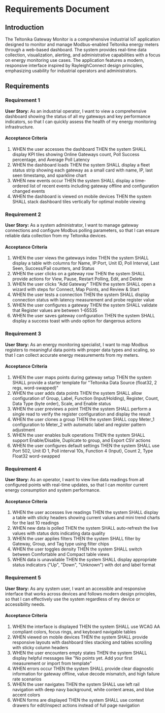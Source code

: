 # Requirements Document

## Introduction

The Teltonika Gateway Monitor is a comprehensive industrial IoT application designed to monitor and manage Modbus-enabled Teltonika energy meters through a web-based dashboard. The system provides real-time data collection, visualization, alerting, and administrative capabilities with a focus on energy monitoring use cases. The application features a modern, responsive interface inspired by RayleighConnect design principles, emphasizing usability for industrial operators and administrators.

## Requirements

### Requirement 1

**User Story:** As an industrial operator, I want to view a comprehensive dashboard showing the status of all my gateways and key performance indicators, so that I can quickly assess the health of my energy monitoring infrastructure.

#### Acceptance Criteria

1. WHEN the user accesses the dashboard THEN the system SHALL display KPI tiles showing Online Gateways count, Poll Success percentage, and Average Poll Latency
2. WHEN the dashboard loads THEN the system SHALL display a fleet status strip showing each gateway as a small card with name, IP, last seen timestamp, and sparkline chart
3. WHEN new events occur THEN the system SHALL display a time-ordered list of recent events including gateway offline and configuration changed events
4. WHEN the dashboard is viewed on mobile devices THEN the system SHALL stack dashboard tiles vertically for optimal mobile viewing

### Requirement 2

**User Story:** As a system administrator, I want to manage gateway connections and configure Modbus polling parameters, so that I can ensure reliable data collection from my Teltonika devices.

#### Acceptance Criteria

1. WHEN the user views the gateways index THEN the system SHALL display a table with columns for Name, IP:Port, Unit ID, Poll Interval, Last Seen, Success/Fail counters, and Status
2. WHEN the user clicks on a gateway row THEN the system SHALL provide actions for View, Pause, Restart Polling, Edit, and Delete
3. WHEN the user clicks "Add Gateway" THEN the system SHALL open a wizard with steps for Connect, Map Points, and Review & Start
4. WHEN the user tests a connection THEN the system SHALL display connection status with latency measurement and probe register value
5. WHEN the user configures a gateway THEN the system SHALL validate that Register values are between 1-65535
6. WHEN the user saves gateway configuration THEN the system SHALL display a success toast with undo option for dangerous actions

### Requirement 3

**User Story:** As an energy monitoring specialist, I want to map Modbus registers to meaningful data points with proper data types and scaling, so that I can collect accurate energy measurements from my meters.

#### Acceptance Criteria

1. WHEN the user maps points during gateway setup THEN the system SHALL provide a starter template for "Teltonika Data Source (float32, 2 regs, word-swapped)"
2. WHEN the user adds data points THEN the system SHALL allow configuration of Group, Label, Function (Input/Holding), Register, Count, Data Type (byte order), Scale, and Enable status
3. WHEN the user previews a point THEN the system SHALL perform a single read to verify the register configuration and display the result
4. WHEN the user clones a group THEN the system SHALL copy Meter_1 configuration to Meter_2 with automatic label and register pattern adjustment
5. WHEN the user enables bulk operations THEN the system SHALL support Enable/Disable, Duplicate to group, and Export CSV actions
6. WHEN the user configures default settings THEN the system SHALL use Port 502, Unit ID 1, Poll interval 10s, Function 4 (Input), Count 2, Type Float32 word-swapped

### Requirement 4

**User Story:** As an operator, I want to view live data readings from all configured points with real-time updates, so that I can monitor current energy consumption and system performance.

#### Acceptance Criteria

1. WHEN the user accesses live readings THEN the system SHALL display a table with sticky headers showing current values and mini trend charts for the last 10 readings
2. WHEN new data is polled THEN the system SHALL auto-refresh the live values with status dots indicating data quality
3. WHEN the user applies filters THEN the system SHALL filter by Gateway, Group, and Tag type using filter chips
4. WHEN the user toggles density THEN the system SHALL switch between Comfortable and Compact table views
5. WHEN data is unavailable THEN the system SHALL display appropriate status indicators ("Up", "Down", "Unknown") with dot and label format

### Requirement 5

**User Story:** As any system user, I want an accessible and responsive interface that works across devices and follows modern design principles, so that I can effectively use the system regardless of my device or accessibility needs.

#### Acceptance Criteria

1. WHEN the interface is displayed THEN the system SHALL use WCAG AA compliant colors, focus rings, and keyboard navigable tables
2. WHEN viewed on mobile devices THEN the system SHALL provide responsive layouts with dashboard tiles stacking and tables scrolling with sticky column headers
3. WHEN the user encounters empty states THEN the system SHALL display helpful messages like "No points yet. Add your first measurement or import from template"
4. WHEN errors occur THEN the system SHALL provide clear diagnostic information for gateway offline, value decode mismatch, and high failure rate scenarios
5. WHEN the user navigates THEN the system SHALL use left rail navigation with deep navy background, white content areas, and blue accent colors
6. WHEN forms are displayed THEN the system SHALL use context drawers for edit/inspect actions instead of full page navigation